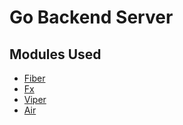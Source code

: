 # Go Backend Server

## Modules Used

- [Fiber](https://docs.gofiber.io/)
- [Fx](https://uber-go.github.io/fx/get-started/)
- [Viper](https://github.com/spf13/viper)
- [Air](https://github.com/cosmtrek/air)
